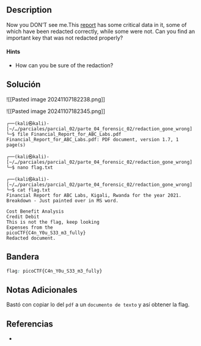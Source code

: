 ## Description

Now you DON’T see me.This [report](https://artifacts.picoctf.net/c/84/Financial_Report_for_ABC_Labs.pdf) has some critical data in it, some of which have been redacted correctly, while some were not. Can you find an important key that was not redacted properly?
#### Hints
- How can you be sure of the redaction?
## Solución

![[Pasted image 20241107182238.png]]

![[Pasted image 20241107182345.png]]

```shell
┌──(kali㉿kali)-[~/…/parciales/parcial_02/parte_04_forensic_02/redaction_gone_wrong]
└─$ file Financial_Report_for_ABC_Labs.pdf
Financial_Report_for_ABC_Labs.pdf: PDF document, version 1.7, 1 page(s)
                                                                                                            
┌──(kali㉿kali)-[~/…/parciales/parcial_02/parte_04_forensic_02/redaction_gone_wrong]
└─$ nano flag.txt          
                                                                                                            
┌──(kali㉿kali)-[~/…/parciales/parcial_02/parte_04_forensic_02/redaction_gone_wrong]
└─$ cat flag.txt                      
Financial Report for ABC Labs, Kigali, Rwanda for the year 2021.
Breakdown - Just painted over in MS word.

Cost Benefit Analysis
Credit Debit
This is not the flag, keep looking
Expenses from the
picoCTF{C4n_Y0u_S33_m3_fully}
Redacted document.

```

## Bandera
```css
flag: picoCTF{C4n_Y0u_S33_m3_fully}
```
## Notas Adicionales
Bastó con copiar lo del ``pdf`` a un ``documento de texto`` y así obtener la flag.

## Referencias
- 